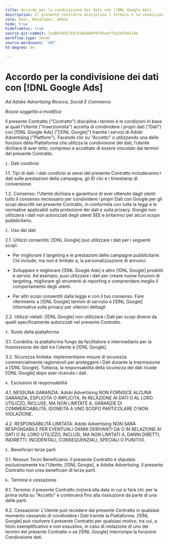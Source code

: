 ```yaml
---
title: Accordo per la condivisione dei dati con [!DNL Google Ads]
description: Il presente Contratto disciplina i termini e le condizioni in base ai quali l'utente accetta di condividere i propri dati con [!DNL Google Ads] attraverso i servizi di Adobe Advertising.
role: User, Developer, Admin
hide: true
hidefromtoc: true
source-git-commit: 1cdbb78557437e38a960f974feeff3a1d79d134e
workflow-type: tm+mt
source-wordcount: '497'
ht-degree: 0%

---
```


# Accordo per la condivisione dei dati con [!DNL Google Ads]

<!-- In TOC, but hidden from TOC and both external and internal search -->

*Ad Adobe Advertising Ricerca, Social E Commerce*

*Bozza soggetta a modifica*

<!-- *Last updated: March 1, 2024* -->

Il presente Contratto (&quot;Contratto&quot;) disciplina i termini e le condizioni in base ai quali l&#39;Utente (&quot;Inserzionista&quot;) accetta di condividere i propri dati (&quot;Dati&quot;) con [!DNL Google Ads] (&quot;[!DNL Google]&quot;) tramite i servizi di Adobi Advertising (&quot;Platform&quot;). Facendo clic su &quot;Accetto&quot; o utilizzando una delle funzioni della Piattaforma che utilizza la condivisione dei dati, l’utente dichiara di aver letto, compreso e accettato di essere vincolato dai termini del presente Contratto.

`1.` Dati condivisi

1.1. Tipi di dati: i dati condivisi ai sensi del presente Contratto includeranno i dati sulle prestazioni della campagna, gli ID clic e i timestamp di conversione.

1.2. Consenso: l’Utente dichiara e garantisce di aver ottenuto dagli utenti tutto il consenso necessario per condividere i propri Dati con Google per gli scopi descritti nel presente Contratto, in conformità con tutte le leggi e le normative applicabili sulla protezione dei dati e sulla privacy. Google non utilizzerà i dati non autorizzati degli utenti SEE e britannici per alcun scopo pubblicitario.

`2.` Uso dei dati

2.1. Utilizzi consentiti: [!DNL Google] può utilizzare i dati per i seguenti scopi:

* Per migliorare il targeting e le prestazioni delle campagne pubblicitarie. Ciò include, ma non è limitato a, la personalizzazione di annunci.

* Sviluppare e migliorare [!DNL Google Ads] e altro [!DNL Google] prodotti e servizi. Ad esempio, puoi utilizzare i dati per creare nuove funzioni di targeting, migliorare gli strumenti di reporting e comprendere meglio il comportamento degli utenti.

* Per altri scopi consentiti dalla legge e con il tuo consenso. Fare riferimento a [!DNL Google] termini di servizio e [!DNL Google] informativa sulla privacy per ulteriori dettagli.

2.2. Utilizzi vietati: [!DNL Google] non utilizzerà i Dati per scopi diversi da quelli specificamente autorizzati nel presente Contratto.

`3.` Ruolo della piattaforma

3.1. Condotta: la piattaforma funge da facilitatore e intermediario per la trasmissione dei dati tra l’utente e [!DNL Google].

3.2. Sicurezza limitata: implementiamo misure di sicurezza commercialmente ragionevoli per proteggere i Dati durante la trasmissione a [!DNL Google]. Tuttavia, la responsabilità della sicurezza dei dati ricade [!DNL Google] dopo aver ricevuto i dati.

`4.` Esclusioni di responsabilità

4.1. NESSUNA GARANZIA: Adobi Advertising NON FORNISCE ALCUNA GARANZIA, ESPLICITA O IMPLICITA, IN RELAZIONE AI DATI O AL LORO UTILIZZO, INCLUSE, MA NON LIMITATE A, GARANZIE DI COMMERCIABILITÀ, IDONEITÀ A UNO SCOPO PARTICOLARE O NON VIOLAZIONE.

4.2. RESPONSABILITÀ LIMITATA: Adobi Advertising NON SARÀ RESPONSABILE PER EVENTUALI DANNI DERIVANTI DA O IN RELAZIONE AI DATI O AL LORO UTILIZZO, INCLUSI, MA NON LIMITATI A, DANNI DIRETTI, INDIRETTI, INCIDENTALI, CONSEQUENZIALI, SPECIALI O PUNITIVI.

`5.` Beneficiari terze parti

5.1. Nessun Terzo Beneficiario: Il presente Contratto è stipulato esclusivamente tra l&#39;Utente, [!DNL Google], e Adobe Advertising. Il presente Contratto non crea beneficiari di terze parti.

`6.` Termine e cessazione

6.1. Termine: il presente Contratto inizierà alla data in cui si farà clic per la prima volta su &quot;Accetto&quot; e continuerà fino alla risoluzione da parte di una delle parti.

6.2. Cessazione: L’Utente può recedere dal presente Contratto in qualsiasi momento cessando di condividere i Dati tramite la Piattaforma. [!DNL Google] può risolvere il presente Contratto per qualsiasi motivo, tra cui, a titolo esemplificativo e non esaustivo, in caso di violazione di uno dei termini del presente Contratto o se [!DNL Google] interrompe la funzione Condivisione dati.
